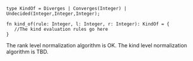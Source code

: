 ```lsts
type KindOf = Diverges | Converges(Integer) | Undecided(Integer,Integer,Integer); 

fn kind_of(rule: Integer, l: Integer, r: Integer): KindOf = {
   //The kind evaluation rules go here
}
```

The rank level normalization algorithm is OK.
The kind level normalization algorithm is TBD.
